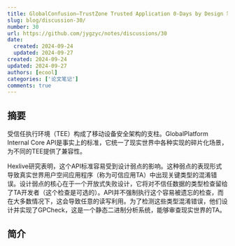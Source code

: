 ```yaml
---
title: GlobalConfusion—TrustZone Trusted Application 0-Days by Design 笔记
slug: blog/discussion-30/
number: 30
url: https://github.com/jygzyc/notes/discussions/30
date:
  created: 2024-09-24
  updated: 2024-09-27
created: 2024-09-24
updated: 2024-09-27
authors: [ecool]
categories: ['论文笔记']
comments: true
---
```


<!--note_globalconfusion-->

## 摘要

受信任执行环境（TEE）构成了移动设备安全架构的支柱。GlobalPlatform Internal Core API是事实上的标准，它统一了现实世界中各种实现的碎片化场景，为不同的TEE提供了兼容性。

Hexlive研究表明，这个API标准容易受到设计弱点的影响。这种弱点的表现形式导致真实世界用户空间应用程序（称为可信应用TA）中出现关键类型的混淆错误。设计弱点的核心在于一个开放式失败设计，它将对不信任数据的类型检查留给了TA开发者（这个检查是可选的）。API并不强制执行这个容易被遗忘的检查，而在大多数情况下，这会导致任意的读写利用。为了检测这些类型混淆错误，他们设计并实现了GPCheck，这是一个静态二进制分析系统，能够审查现实世界的TA。

## 简介


